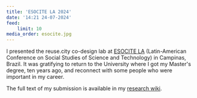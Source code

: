 ```yaml
---
title: 'ESOCITE LA 2024'
date: '14:21 24-07-2024'
feed:
    limit: 10
media_order: esocite.jpg
---
```


I presented the reuse.city co-design lab at [ESOCITE LA](https://www.esocite2024.com.br/) (Latin-American Conference on Social Studies of Science and Technology) in Campinas, Brazil. It was gratifying to return to the University where I got my Master's degree, ten years ago, and reconnect with some people who were important in my career.

The full text of my submission is available in my [research wiki](https://wiki.reuse.city/opendott/public/online-codesign-lab-reuse-city).